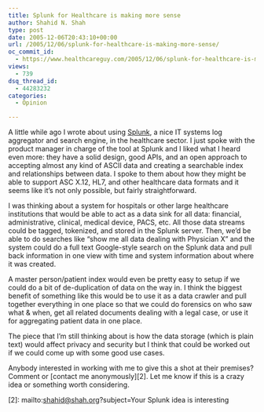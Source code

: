 ```yaml
---
title: Splunk for Healthcare is making more sense
author: Shahid N. Shah
type: post
date: 2005-12-06T20:43:10+00:00
url: /2005/12/06/splunk-for-healthcare-is-making-more-sense/
oc_commit_id:
  - https://www.healthcareguy.com/2005/12/06/splunk-for-healthcare-is-making-more-sense/1478768950
views:
  - 739
dsq_thread_id:
  - 44283232
categories:
  - Opinion

---
```

A little while ago I wrote about using [Splunk][1], a nice IT systems log aggregator and search engine, in the healthcare sector. I just spoke with the product manager in charge of the tool at Splunk and I liked what I heard even more: they have a solid design, good APIs, and an open approach to accepting almost any kind of ASCII data and creating a searchable index and relationships between data. I spoke to them about how they might be able to support ASC X.12, HL7, and other healthcare data formats and it seems like it&#8217;s not only possible, but fairly straightforward.

I was thinking about a system for hospitals or other large healthcare institutions that would be able to act as a data sink for all data: financial, administrative, clinical, medical device, PACS, etc. All those data streams could be tagged, tokenized, and stored in the Splunk server. Then, we&#8217;d be able to do searches like &#8220;show me all data dealing with Physician X&#8221; and the system could do a full text Google-style search on the Splunk data and pull back information in one view with time and system information about where it was created.

A master person/patient index would even be pretty easy to setup if we could do a bit of de-duplication of data on the way in. I think the biggest benefit of something like this would be to use it as a data crawler and pull together everything in one place so that we could do forensics on who saw what & when, get all related documents dealing with a legal case, or use it for aggregating patient data in one place.

The piece that I&#8217;m still thinking about is how the data storage (which is plain text) would affect privacy and security but I think that could be worked out if we could come up with some good use cases.

Anybody interested in working with me to give this a shot at their premises? Comment or [contact me anonymously][2]. Let me know if this is a crazy idea or something worth considering.

 [1]: http://www.splunk.com
 [2]: mailto:shahid@shah.org?subject=Your Splunk idea is interesting